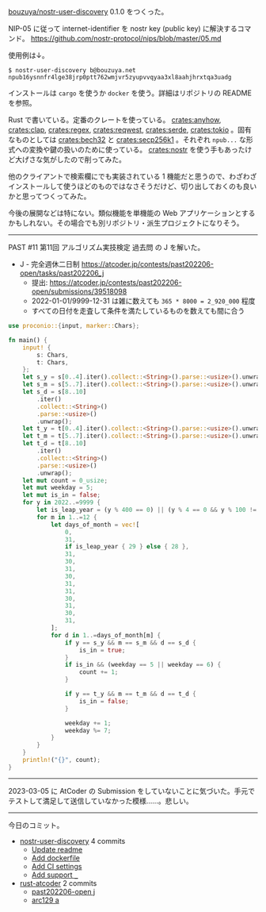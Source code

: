 [bouzuya/nostr-user-discovery] 0.1.0 をつくった。

NIP-05 に従って internet-identifier を nostr key (public key) に解決するコマンド。 <https://github.com/nostr-protocol/nips/blob/master/05.md>

使用例は↓。

```console
$ nostr-user-discovery b@bouzuya.net
npub16ysnnfr4lge38jrp0ptt762wmjvr5zyupvvqyaa3xl8aahjhrxtqa3uadg
```

インストールは `cargo` を使うか `docker` を使う。詳細はリポジトリの README を参照。

Rust で書いている。定番のクレートを使っている。 [crates:anyhow], [crates:clap], [crates:regex], [crates:reqwest], [crates:serde], [crates:tokio] 。固有なものとしては [crates:bech32] と [crates:secp256k1] 。それぞれ `npub...` な形式への変換や鍵の扱いのために使っている。 [crates:nostr] を使う手もあったけど大げさな気がしたので削ってみた。

他のクライアントで検索欄にでも実装されている 1 機能だと思うので、わざわざインストールして使うほどのものではなさそうだけど、切り出しておくのも良いかと思ってつくってみた。

今後の展開などは特にない。類似機能を単機能の Web アプリケーションとするかもしれない。その場合でも別リポジトリ・派生プロジェクトになりそう。

---

PAST #11 第11回 アルゴリズム実技検定 過去問 の J を解いた。

- J - 完全週休二日制
  <https://atcoder.jp/contests/past202206-open/tasks/past202206_j>
  - 提出: <https://atcoder.jp/contests/past202206-open/submissions/39518098>
  - 2022-01-01/9999-12-31 は雑に数えても `365 * 8000 = 2_920_000` 程度
  - すべての日付を走査して条件を満たしているものを数えても間に合う

```rust
use proconio::{input, marker::Chars};

fn main() {
    input! {
        s: Chars,
        t: Chars,
    };
    let s_y = s[0..4].iter().collect::<String>().parse::<usize>().unwrap();
    let s_m = s[5..7].iter().collect::<String>().parse::<usize>().unwrap();
    let s_d = s[8..10]
        .iter()
        .collect::<String>()
        .parse::<usize>()
        .unwrap();
    let t_y = t[0..4].iter().collect::<String>().parse::<usize>().unwrap();
    let t_m = t[5..7].iter().collect::<String>().parse::<usize>().unwrap();
    let t_d = t[8..10]
        .iter()
        .collect::<String>()
        .parse::<usize>()
        .unwrap();
    let mut count = 0_usize;
    let mut weekday = 5;
    let mut is_in = false;
    for y in 2022..=9999 {
        let is_leap_year = (y % 400 == 0) || (y % 4 == 0 && y % 100 != 0);
        for m in 1..=12 {
            let days_of_month = vec![
                0,
                31,
                if is_leap_year { 29 } else { 28 },
                31,
                30,
                31,
                30,
                31,
                31,
                30,
                31,
                30,
                31,
            ];
            for d in 1..=days_of_month[m] {
                if y == s_y && m == s_m && d == s_d {
                    is_in = true;
                }
                if is_in && (weekday == 5 || weekday == 6) {
                    count += 1;
                }

                if y == t_y && m == t_m && d == t_d {
                    is_in = false;
                }

                weekday += 1;
                weekday %= 7;
            }
        }
    }
    println!("{}", count);
}
```

---

2023-03-05 に AtCoder の Submission をしていないことに気づいた。手元でテストして満足して送信していなかった模様……。悲しい。

---

今日のコミット。

- [nostr-user-discovery](https://github.com/bouzuya/nostr-user-discovery) 4 commits
  - [Update readme](https://github.com/bouzuya/nostr-user-discovery/commit/fe9285633b122e0eefba40e940128d5502469747)
  - [Add dockerfile](https://github.com/bouzuya/nostr-user-discovery/commit/74c4e717f6622a564bdcc995006d617490305804)
  - [Add CI settings](https://github.com/bouzuya/nostr-user-discovery/commit/b43a956a4849d7cbd268ed9b66c2a4f448d2321a)
  - [Add support `_`](https://github.com/bouzuya/nostr-user-discovery/commit/5006c8418536bfcc1d5d349706318ddeea1a002f)
- [rust-atcoder](https://github.com/bouzuya/rust-atcoder) 2 commits
  - [past202206-open j](https://github.com/bouzuya/rust-atcoder/commit/d3028c3a38e9c09f146f3684b1bfc388645e1237)
  - [arc129 a](https://github.com/bouzuya/rust-atcoder/commit/eef137939ffadcf908df9b36139357da0df775c2)

[bouzuya/nostr-user-discovery]: https://github.com/bouzuya/nostr-user-discovery
[crates:anyhow]: https://crates.io/crates/anyhow
[crates:bech32]: https://crates.io/crates/bech32
[crates:clap]: https://crates.io/crates/clap
[crates:nostr]: https://crates.io/crates/nostr
[crates:regex]: https://crates.io/crates/regex
[crates:reqwest]: https://crates.io/crates/reqwest
[crates:secp256k1]: https://crates.io/crates/secp256k1
[crates:serde]: https://crates.io/crates/serde
[crates:tokio]: https://crates.io/crates/tokio
